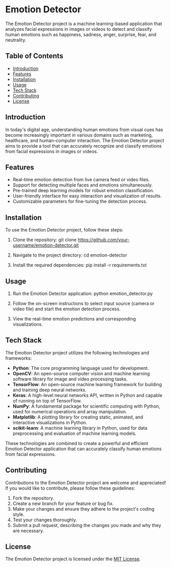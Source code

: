 # Emotion Detector

The Emotion Detector project is a machine learning-based application that analyzes facial expressions in images or videos to detect and classify human emotions such as happiness, sadness, anger, surprise, fear, and neutrality.

## Table of Contents

- [Introduction](#introduction)
- [Features](#features)
- [Installation](#installation)
- [Usage](#usage)
- [Tech Stack](#tech-stack)
- [Contributing](#contributing)
- [License](#license)

## Introduction

In today's digital age, understanding human emotions from visual cues has become increasingly important in various domains such as marketing, healthcare, and human-computer interaction. The Emotion Detector project aims to provide a tool that can accurately recognize and classify emotions from facial expressions in images or videos.

## Features

- Real-time emotion detection from live camera feed or video files.
- Support for detecting multiple faces and emotions simultaneously.
- Pre-trained deep learning models for robust emotion classification.
- User-friendly interface for easy interaction and visualization of results.
- Customizable parameters for fine-tuning the detection process.

## Installation

To use the Emotion Detector project, follow these steps:

1. Clone the repository:
git clone https://github.com/your-username/emotion-detector.git

2. Navigate to the project directory:
cd emotion-detector

3. Install the required dependencies:
pip install -r requirements.txt

## Usage

1. Run the Emotion Detector application:
python emotion_detector.py


2. Follow the on-screen instructions to select input source (camera or video file) and start the emotion detection process.

3. View the real-time emotion predictions and corresponding visualizations.

## Tech Stack

The Emotion Detector project utilizes the following technologies and frameworks:

- **Python**: The core programming language used for development.
- **OpenCV**: An open-source computer vision and machine learning software library for image and video processing tasks.
- **TensorFlow**: An open-source machine learning framework for building and training deep neural networks.
- **Keras**: A high-level neural networks API, written in Python and capable of running on top of TensorFlow.
- **NumPy**: A fundamental package for scientific computing with Python, used for numerical operations and array manipulation.
- **Matplotlib**: A plotting library for creating static, animated, and interactive visualizations in Python.
- **scikit-learn**: A machine learning library in Python, used for data preprocessing and evaluation of machine learning models.

These technologies are combined to create a powerful and efficient Emotion Detector application that can accurately classify human emotions from facial expressions.

## Contributing

Contributions to the Emotion Detector project are welcome and appreciated! If you would like to contribute, please follow these guidelines:

1. Fork the repository.
2. Create a new branch for your feature or bug fix.
3. Make your changes and ensure they adhere to the project's coding style.
4. Test your changes thoroughly.
5. Submit a pull request, describing the changes you made and why they are necessary.

## License

The Emotion Detector project is licensed under the [MIT License](LICENSE).



